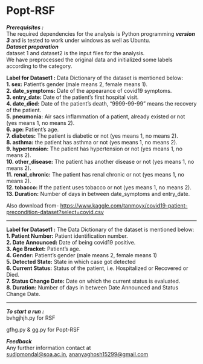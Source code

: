 # Popt-RSF

***Prerequisites :*** <br/>
The required dependencies for the analysis is Python programming ***version 3***
and is tested to work under windows as well as Ubuntu.<br/>
***Dataset preparation*** <br/>
dataset 1 and dataset2 is the input files for the analysis.  <br/>
We have preprocessed the original data and initialized some labels according to the category. <br/>

**Label for Dataset1 :** Data Dictionary of the dataset is mentioned below:<br/>
**1. sex:** Patient’s gender (male means 2, female means 1).<br/>
**2. date_symptoms:** Date of the appearance of covid19 symptoms.<br/>
**3. entry_date:** Date of the patient’s first hospital visit.<br/>
**4. date_died:** Date of the patient’s death, “9999-99-99” means the recovery of the patient. <br/>
**5. pneumonia:** Air sacs inflammation of a patient, already existed or not (yes means 1, no means 2). <br/>
**6. age:** Patient’s age. <br/>
**7. diabetes:** The patient is diabetic or not (yes means 1, no means 2). <br/>
**8. asthma:** the patient has asthma or not (yes means 1, no means 2). <br/>
**9. hypertension:** The patient has hypertension or not (yes means 1, no means 2). <br/>
**10. other_disease:** The patient has another disease or not (yes means 1, no means 2). <br/>
**11. renal_chronic:** The patient has renal chronic or not (yes means 1, no means 2). <br/>
**12. tobacco:** If the patient uses tobacco or not (yes means 1, no means 2). <br/>
**13. Duration:** Number of days in between date_symptoms and entry_date. <br/>

Also download from- https://www.kaggle.com/tanmoyx/covid19-patient-precondition-dataset?select=covid.csv
*********************

**Label for Dataset1 :** The Data Dictionary of the dataset is mentioned below: <br/>
**1. Patient Number:** Patient identification number. <br/>
**2. Date Announced:** Date of being covid19 positive. <br/>
**3. Age Bracket:** Patient’s age. <br/>
**4. Gender:** Patient’s gender (male means 2, female means 1) <br/>
**5. Detected State:** State in which case got detected <br/>
**6. Current Status:** Status of the patient, i.e. Hospitalized or Recovered or Died. <br/>
**7. Status Change Date:** Date on which the current status is evaluated.  <br/>
**8. Duration:** Number of days in between Date Announced and Status Change Date. <br/>

*********************

***To start a run :*** <br/>
bvhgjhjh.py for RSF

gfhg.py & gg.py for Popt-RSF
 <br/>



***Feedback*** <br/>
Any further information contact at <br/> 
sudipmondal@soa.ac.in, ananyaghosh15299@gmail.com
